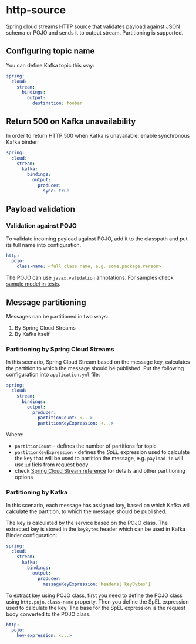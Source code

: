 # http-source

Spring cloud streams HTTP source that validates payload against JSON schema or POJO and sends it to output stream.
Partitioning is supported.


## Configuring topic name

You can define Kafka topic this way:

```yaml
spring:
  cloud:
    stream:
      bindings:
        output:
          destination: foobar
```



## Return 500 on Kafka unavailability

In order to return HTTP 500 when Kafka is unavailable, enable synchronous Kafka binder:

```yaml
spring:
  cloud:
    stream:
      kafka:
        bindings:
          output:
            producer:
              sync: true
```



## Payload validation

### Validation against POJO

To validate incoming payload against POJO, add it to the classpath and put its full name into configuration.

```yaml
http:
  pojo:
    class-name: <full class name, e.g. some.package.Person>
```

The POJO can use `javax.validation` annotations. For samples check 
[sample model in tests](/src/test/java/com/github/wpik/httpsource/model).
 


## Message partitioning

Messages can be partitioned in two ways:

1. By Spring Cloud Streams
2. By Kafka itself



### Partitioning by Spring Cloud Streams

In this scenario, Spring Cloud Stream based on the message key, calculates the partition to which the message should 
be published. Put the following configuration into `application.yml` file:

```yaml
spring:
  cloud:
    stream:
      bindings:
        output:
          producer:
            partitionCount: <...>
            partitionKeyExpression: <...>
```

Where:
  - `partitionCount` - defines the number of partitions for topic
  - `partitionKeyExpression` - defines the *SpEL* expression used to calculate the key that will be used to 
                               partition the message, e.g. `payload.id` will use `id` fiels from request body 
  - check [Spring Cloud Stream reference](https://cloud.spring.io/spring-cloud-stream/spring-cloud-stream.html#_producer_properties)
    for details and other partitioning options



### Partitioning by Kafka

In this scenario, each message has assigned key, based on which Kafka will calculate the partition, to which the 
message should be published.

The key is calculated by the service based on the POJO class. The extracted key is stored in the `keyBytes` header 
which can be used in Kafka Binder configuration:

```yaml
spring:
  cloud:
    stream:
      kafka:
        bindings:
          output:
            producer:
              messageKeyExpression: headers['keyBytes']
```


To extract key using POJO class, first you need to define the POJO class using `http.pojo.class-name` property.
Then you define the SpEL expression used to calculate the key. The base for the SpEL expression is the request body 
converted to the POJO class.

```yaml
http:
  pojo:
    key-expression: <...>
```

